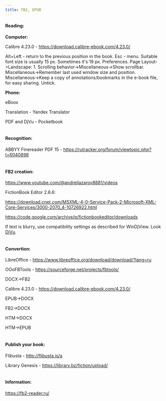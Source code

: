 ```yaml
---
title: FB2, EPUB
---
```


#### Reading:

**Computer:**

Calibre 4.23.0 - <https://download.calibre-ebook.com/4.23.0/>

Alt+Left - return to the previous position in the book. Esc - menu. Suitable font size is usually 15 px. Sometimes it's 19 px. Preferences. Page Layout->Landscape: 1. Scrolling behavior->Miscellaneous->Show scrollbar. Miscellaneous->Remember last used window size and position. Miscellaneous->Keep a copy of annotations/bookmarks in the e-book file, for easy sharing. Untick.

**Phone:**

eBoox

Translation - Yandex Translator

PDF and DjVu - Pocketbook
<br><br>

#### Recognition:

ABBYY Finereader PDF 15 - <https://rutracker.org/forum/viewtopic.php?t=6040898>
<br><br>

#### FB2 creation:

<https://www.youtube.com/@andreilazarov8881/videos>

FictionBook Editor 2.6.6:

<https://download.cnet.com/MSXML-4-0-Service-Pack-2-Microsoft-XML-Core-Services/3000-2070_4-10726922.html>

<https://code.google.com/archive/p/fictionbookeditor/downloads>

If text is blurry, use compatibility settings as described for WinDjView. Look [DjVu](/en/djvu).
<br><br>

#### Convertion:

LibreOffice - <https://www.libreoffice.org/download/download/?lang=ru>

OOoFBTools - <https://sourceforge.net/projects/fbtools/>

DOCX->FB2

Calibre 4.23.0 - <https://download.calibre-ebook.com/4.23.0/>

EPUB->DOCX

FB2->DOCX

HTM->DOCX

HTM->EPUB
<br><br>

#### Publish your book:

Flibusta - <http://flibusta.is/a>

Library Genesis - <https://library.bz/fiction/upload/>
<br><br>

#### Information:

<https://fb2-reader.ru/>